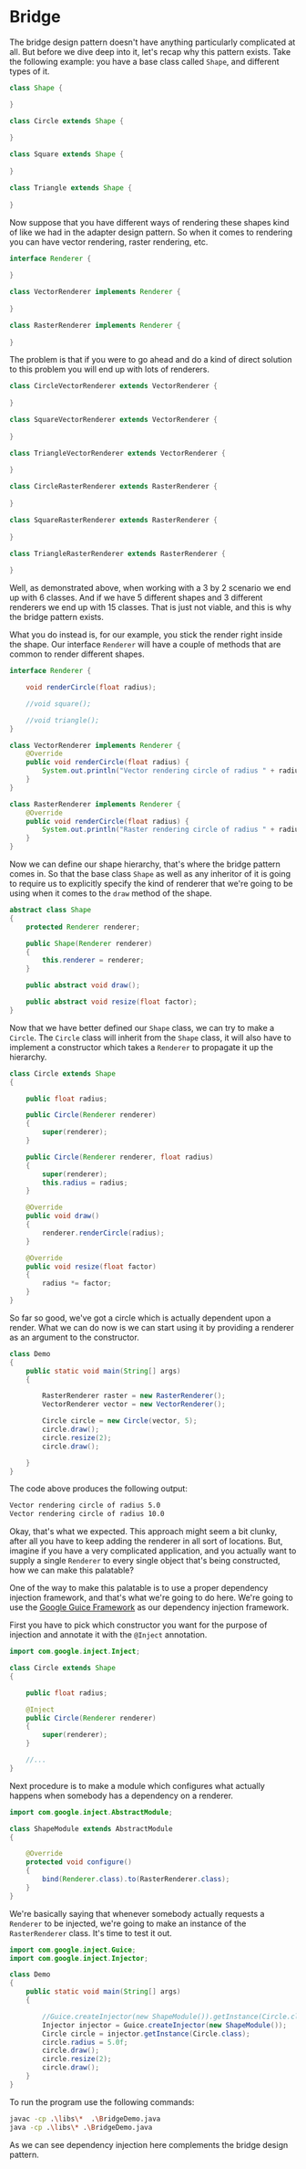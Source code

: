 # Bridge

The bridge design pattern doesn't have anything particularly complicated at all. But before we dive deep into it, let's recap why this pattern exists. Take the following example: you have a base class called `Shape`, and different types of it.

```java
class Shape {

}

class Circle extends Shape {
    
}

class Square extends Shape {
    
}

class Triangle extends Shape {
    
}
```

Now suppose that you have different ways of rendering these shapes kind of like we had in the adapter design pattern. So when it comes to rendering you can have vector rendering, raster rendering, etc. 

```java
interface Renderer {
    
}

class VectorRenderer implements Renderer {
    
}

class RasterRenderer implements Renderer {
    
}
```

The problem is that if you were to go ahead and do a kind of direct solution to this problem you will end up with lots of renderers.

```java
class CircleVectorRenderer extends VectorRenderer {
    
}

class SquareVectorRenderer extends VectorRenderer {
    
}

class TriangleVectorRenderer extends VectorRenderer {
    
}

class CircleRasterRenderer extends RasterRenderer {
    
}

class SquareRasterRenderer extends RasterRenderer {
    
}

class TriangleRasterRenderer extends RasterRenderer {
    
}
```

Well, as demonstrated above, when working with a 3 by 2 scenario we end up with 6 classes. And if we have 5 different shapes and 3 different renderers we end up with 15 classes. That is just not viable, and this is why the bridge pattern exists.

What you do instead is, for our example, you stick the render right inside the shape. Our interface `Renderer` will have a couple of methods that are common to render different shapes.

```java
interface Renderer {

    void renderCircle(float radius);

    //void square();

    //void triangle();
}

class VectorRenderer implements Renderer {
    @Override
    public void renderCircle(float radius) {
        System.out.println("Vector rendering circle of radius " + radius);
    }
}

class RasterRenderer implements Renderer {
    @Override
    public void renderCircle(float radius) {
        System.out.println("Raster rendering circle of radius " + radius);
    }
}
```

Now we can define our shape hierarchy, that's where the bridge pattern comes in. So that the base class `Shape` as well as any inheritor of it is going to require us to explicitly specify the kind of renderer that we're going to be using when it comes to the `draw` method of the shape.

```java
abstract class Shape
{
    protected Renderer renderer;

    public Shape(Renderer renderer)
    {
        this.renderer = renderer;
    }

    public abstract void draw();

    public abstract void resize(float factor);
}
```

Now that we have better defined our `Shape` class, we can try to make a `Circle`. The `Circle` class will inherit from the `Shape` class, it will also have to implement a constructor which takes a `Renderer` to propagate it up the hierarchy.

```java
class Circle extends Shape
{

    public float radius;

    public Circle(Renderer renderer)
    {
        super(renderer);
    }

    public Circle(Renderer renderer, float radius)
    {
        super(renderer);
        this.radius = radius;
    }

    @Override
    public void draw()
    {
        renderer.renderCircle(radius);
    }

    @Override
    public void resize(float factor)
    {
        radius *= factor;
    }
}
```

So far so good, we've got a circle which is actually dependent upon a render. What we can do now is we can start using it by providing a renderer as an argument to the constructor.

```java
class Demo
{
    public static void main(String[] args)
    {

        RasterRenderer raster = new RasterRenderer();
        VectorRenderer vector = new VectorRenderer();

        Circle circle = new Circle(vector, 5);
        circle.draw();
        circle.resize(2);
        circle.draw();

    }
}
```

The code above produces the following output:

```bash
Vector rendering circle of radius 5.0
Vector rendering circle of radius 10.0
```

Okay, that's what we expected. This approach might seem a bit clunky, after all you have to keep adding the renderer in all sort of locations. But, imagine if you have a very complicated application, and you actually want to supply a single `Renderer` to every single object that's being constructed, how we can make this palatable?

One of the way to make this palatable is to use a proper dependency injection framework, and that's what we're going to do here. We're going to use the [Google Guice Framework](https://github.com/google/guice) as our dependency injection framework.

First you have to pick which constructor you want for the purpose of injection and annotate it with the `@Inject` annotation.

```java
import com.google.inject.Inject;

class Circle extends Shape
{

    public float radius;

    @Inject
    public Circle(Renderer renderer)
    {
        super(renderer);
    }

    //...
}
```

Next procedure is to make a module which configures what actually happens when somebody has a dependency on a renderer.

```java
import com.google.inject.AbstractModule;

class ShapeModule extends AbstractModule
{

    @Override
    protected void configure()
    {
        bind(Renderer.class).to(RasterRenderer.class);
    }
}
```

We're basically saying that whenever somebody actually requests a `Renderer` to be injected, we're going to make an instance of the `RasterRenderer` class. It's time to test it out.

```java
import com.google.inject.Guice;
import com.google.inject.Injector;

class Demo
{
    public static void main(String[] args)
    {

        //Guice.createInjector(new ShapeModule()).getInstance(Circle.class).draw();
        Injector injector = Guice.createInjector(new ShapeModule());
        Circle circle = injector.getInstance(Circle.class);
        circle.radius = 5.0f;
        circle.draw();
        circle.resize(2);
        circle.draw();
    }
}
```

To run the program use the following commands:

```bash
javac -cp .\libs\*  .\BridgeDemo.java
java -cp .\libs\* .\BridgeDemo.java  
```

As we can see dependency injection here complements the bridge design pattern.
